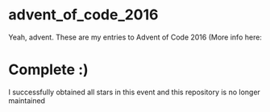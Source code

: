 # advent_of_code_2016
Yeah, advent.  These are my entries to Advent of Code 2016 (More info here: 

# Complete :)
I successfully obtained all stars in this event and this repository is no longer maintained
